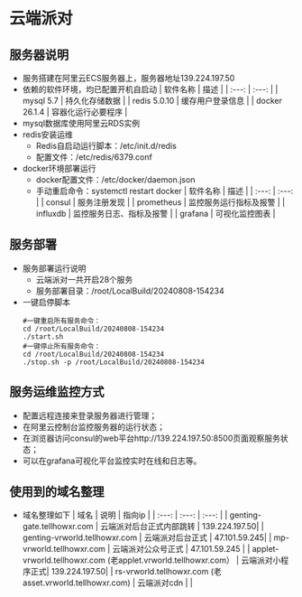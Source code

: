 # 云端派对

## 服务器说明
- 服务搭建在阿里云ECS服务器上，服务器地址139.224.197.50
- 依赖的软件环境，均已配置开机自启动
| 软件名称 | 描述 |
| :---: | :---: |
| mysql	5.7	| 持久化存储数据 |
| redis	5.0.10 | 缓存用户登录信息 |
| docker 26.1.4 | 容器化运行必要程序 |
- mysql数据库使用阿里云RDS实例
- redis安装运维
    - Redis自启动运行脚本：/etc/init.d/redis
    - 配置文件：/etc/redis/6379.conf
- docker环境部署运行
    - docker配置文件：/etc/docker/daemon.json
    - 手动重启命令：systemctl restart docker
    | 软件名称 | 描述 |
    | :---: | :---: |
    | consul | 服务注册发现 |
    | prometheus | 监控服务运行指标及报警 |
    | influxdb | 监控服务日志、指标及报警 |
    | grafana | 可视化监控图表 |


## 服务部署
- 服务部署运行说明
    - 云端派对一共开启28个服务
    - 服务部署目录：/root/LocalBuild/20240808-154234
- 一键启停脚本
    ```
    #一键重启所有服务命令：
    cd /root/LocalBuild/20240808-154234
    ./start.sh
    #一键停止所有服务命令：
    cd /root/LocalBuild/20240808-154234
    ./stop.sh -p /root/LocalBuild/20240808-154234
    ```

## 服务运维监控方式
- 配置远程连接来登录服务器进行管理；
- 在阿里云控制台监控服务器的运行状态；
- 在浏览器访问consul的web平台http://139.224.197.50:8500页面观察服务状态；
- 可以在grafana可视化平台监控实时在线和日志等。

## 使用到的域名整理
- 域名整理如下
| 域名 |	说明	| 指向ip |
| :---: | :---: | :---: |
| genting-gate.tellhowxr.com	| 云端派对后台正式内部跳转 |	139.224.197.50| 
| genting-vrworld.tellhowxr.com	| 云端派对后台正式	| 47.101.59.245| 
| mp-vrworld.tellhowxr.com	| 云端派对公众号正式	| 47.101.59.245 | 
| applet-vrworld.tellhowxr.com (老applet.vrworld.tellhowxr.com）	| 云端派对小程序正式| 	139.224.197.50| 
| rs-vrworld.tellhowxr.com (老asset.vrworld.tellhowxr.com)	| 云端派对cdn	| | 